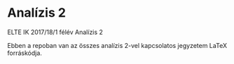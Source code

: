 # Analízis 2
ELTE IK 2017/18/1 félév Analízis 2

Ebben a repoban van az összes analízis 2-vel kapcsolatos jegyzetem LaTeX forráskódja.
